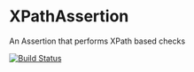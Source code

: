 # XPathAssertion
An Assertion that performs XPath based checks

[![Build Status](https://travis-ci.org/testify/XPathAssertion.svg?branch=master)](https://travis-ci.org/testify/XPathAssertion)
